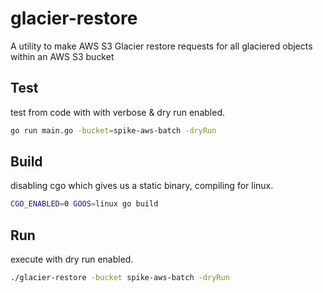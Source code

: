 # glacier-restore

A utility to make AWS S3 Glacier restore requests for all glaciered objects within an AWS S3 bucket

## Test

test from code with with verbose & dry run enabled.

```bash
go run main.go -bucket=spike-aws-batch -dryRun
```

## Build 

disabling cgo which gives us a static binary, compiling for linux.

```bash
CGO_ENABLED=0 GOOS=linux go build
```
 
## Run
execute with dry run enabled.


```bash
./glacier-restore -bucket spike-aws-batch -dryRun
```